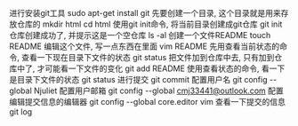 进行安装git工具 sudo apt-get install git
先要创建一个目录, 这个目录就是用来存放仓库的  mkdir html  cd html
使用git init命令, 将当前目录创建成git仓库  git init
仓库创建成功了, 并提示这是一个空仓库 ls -al
创建一个文件README touch README
编辑这个文件, 写一点东西在里面 vim README
先用查看当前状态的命令, 查看一下现在目录下文件的状态 git status
把文件加到仓库中去, 只有加到仓库中了, 才可能看一下文件的变化 git add README
使用查看状态的命令, 看一下是目录下文件的状态 git status
进行提交 git commit
配置用户名 git config --global Njuliet
配置用户邮箱 git config --global cmj33441@outlook.com
配置编辑提交信息的编辑器 git config --global core.editor vim
查看一下提交的信息 git log
